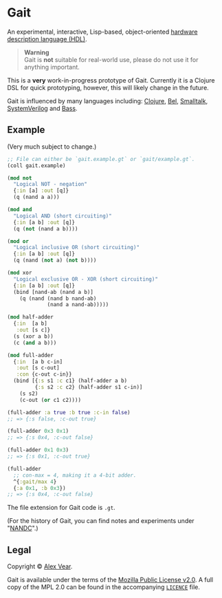 # Gait

An experimental, interactive, Lisp-based, object-oriented [hardware description language (HDL)][HDL].

> **Warning**<br>
> Gait is **not** suitable for real-world use, please do not use it for anything important.

This is a **very** work-in-progress prototype of Gait.  Currently it is a Clojure DSL for quick prototyping, however, this will likely change in the future.

Gait is influenced by many languages including: [Clojure][], [Bel][], [Smalltalk][], [SystemVerilog][] and [Bass][].

[Clojure]: https://clojure.org
[Bel]: http://www.paulgraham.com/bel.html
[Smalltalk]: https://en.wikipedia.org/wiki/Smalltalk
[SystemVerilog]: https://en.wikipedia.org/wiki/SystemVerilog
[Bass]: https://bass-lang.org


## Example

(Very much subject to change.)

```clojure
;; File can either be `gait.example.gt` or `gait/example.gt`.
(coll gait.example)

(mod not
  "Logical NOT - negation"
  {:in [a] :out [q]}
  (q (nand a a)))

(mod and
  "Logical AND (short circuiting)"
  {:in [a b] :out [q]}
  (q (not (nand a b))))

(mod or
  "Logical inclusive OR (short circuiting)"
  {:in [a b] :out [q]}
  (q (nand (not a) (not b))))

(mod xor
  "Logical exclusive OR - XOR (short circuiting)"
  {:in [a b] :out [q]}
  (bind [nand-ab (nand a b)]
    (q (nand (nand b nand-ab)
             (nand a nand-ab)))))

(mod half-adder
  {:in  [a b]
   :out [s c]}
  (s (xor a b))
  (c (and a b)))

(mod full-adder
  {:in  [a b c-in]
   :out [s c-out]
   :con {c-out c-in}}
  (bind [{:s s1 :c c1} (half-adder a b)
         {:s s2 :c c2} (half-adder s1 c-in)]
    (s s2)
    (c-out (or c1 c2))))

(full-adder :a true :b true :c-in false)
;; => {:s false, :c-out true}

(full-adder 0x3 0x1)
;; => {:s 0x4, :c-out false}

(full-adder 0x1 0x3)
;; => {:s 0x1, :c-out true}

(full-adder
  ;; con-max = 4, making it a 4-bit adder.
  ^{:gait/max 4}
  {:a 0x1, :b 0x3})
;; => {:s 0x4, :c-out false}
```

The file extension for Gait code is `.gt`.

(For the history of Gait, you can find notes and experiments under "[NANDC](https://github.com/axvr/codedump/tree/master/2019/nandc)".)

[HDL]: https://en.wikipedia.org/wiki/Hardware_description_language


## Legal

Copyright © [Alex Vear](https://www.alexvear.com).

Gait is available under the terms of the [Mozilla Public License v2.0](https://www.mozilla.org/en-US/MPL/2.0/).  A full copy of the MPL 2.0 can be found in the accompanying [`LICENCE`](/LICENCE) file.
